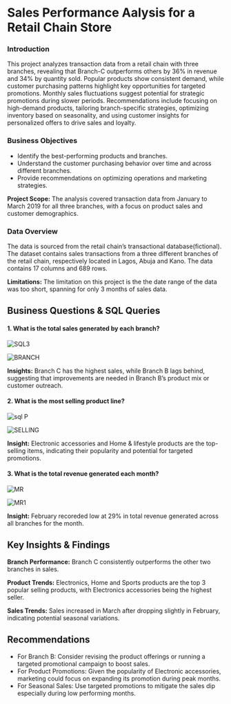 # Sales Performance Aalysis for a Retail Chain Store

### Introduction
This project analyzes transaction data from a retail chain with three branches, revealing that Branch-C outperforms others by 36% in revenue and 34% by quantity sold. Popular products show consistent demand, while customer purchasing patterns highlight key opportunities for targeted promotions. Monthly sales fluctuations suggest potential for strategic promotions during slower periods. Recommendations include focusing on high-demand products, tailoring branch-specific strategies, optimizing inventory based on seasonality, and using customer insights for personalized offers to drive sales and loyalty.

### Business Objectives
* Identify the best-performing products and branches.
* Understand the customer purchasing behavior over time and across different branches.
* Provide recommendations on optimizing operations and marketing strategies.

__Project Scope:__ The analysis covered transaction data from January to March 2019 for all three branches, with a focus on product sales and customer demographics.

### Data Overview
The data is sourced from the retail chain’s transactional database(fictional). The dataset contains sales transactions from a three different branches of the retail chain, respectively located in Lagos, Abuja and Kano. The data contains 17 columns and 689 rows.

__Limitations:__ The limitation on this project is the the date range of the data was too short, spanning for only 3 months of sales data.

## Business Questions & SQL Queries
#### 1. What is the total sales generated by each branch?

![SQL3](https://github.com/user-attachments/assets/9b4171cb-dd43-4a4b-b130-cb682dab9ed2)

![BRANCH](https://github.com/user-attachments/assets/4b1b9add-0290-4c52-96aa-2964914c0177)



__Insights:__ 
Branch C has the highest sales, while Branch B lags behind, suggesting that improvements are needed in Branch B’s product mix or customer outreach.



#### 2. What is the most selling product line?
   
![sql P](https://github.com/user-attachments/assets/5e4add26-745f-4ecf-aedf-820c747b4356)


![SELLING](https://github.com/user-attachments/assets/34af76bc-f35e-409f-ac34-144e2c8080f7)


__Insight:__ Electronic accessories and Home & lifestyle products are the top-selling items, indicating their popularity and potential for targeted promotions.



#### 3. What is the total revenue generated each month?

![MR](https://github.com/user-attachments/assets/0bc908a2-d07d-4db5-a177-553989c0ecd2)


![MR1](https://github.com/user-attachments/assets/88fc2a38-7c30-4a17-b63e-7b2b0317f9e4)

__Insight:__ February recoreded low at 29% in total revenue generated across all branches for the month.



## Key Insights & Findings
__Branch Performance:__ Branch C consistently outperforms the other two branches in sales.

__Product Trends:__ Electronics, Home and Sports products are the top 3 popular selling products, with Electronics accessories being the highest seller.

__Sales Trends:__ Sales increased in March after dropping slightly in February, indicating potential seasonal variations.


## Recommendations
* For Branch B: Consider revising the product offerings or running a targeted promotional campaign to boost sales.
* For Product Promotions: Given the popularity of Electronic accessories, marketing could focus on expanding its promotion during peak months.
* For Seasonal Sales: Use targeted promotions to mitigate the sales dip especially during low performing months.










